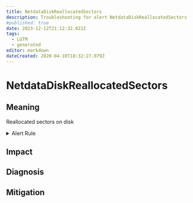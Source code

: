 ```yaml
---
title: NetdataDiskReallocatedSectors
description: Troubleshooting for alert NetdataDiskReallocatedSectors
#published: true
date: 2023-12-12T21:12:32.022Z
tags: 
  - LGTM
  - generated
editor: markdown
dateCreated: 2020-04-10T18:32:27.079Z
---
```


# NetdataDiskReallocatedSectors

## Meaning
[//]: # "Short paragraph that explains what the alert means"
Reallocated sectors on disk

<details>
  <summary>Alert Rule</summary>

{{% rule "netdata/netdata-internal.yml" "NetdataDiskReallocatedSectors" %}}

{{% comment %}}

```yaml
alert: NetdataDiskReallocatedSectors
expr: increase(netdata_smartd_log_reallocated_sectors_count_sectors_average[1m]) > 0
for: 0m
labels:
    severity: info
annotations:
    summary: Netdata disk reallocated sectors (instance {{ $labels.instance }})
    description: |-
        Reallocated sectors on disk
          VALUE = {{ $value }}
          LABELS = {{ $labels }}
    runbook: https://github.com/srerun/prometheus-alerts/blob/main/content/runbooks/netdata-internal/NetdataDiskReallocatedSectors.md

```

{{% /comment %}}

</details>


## Impact
[//]: # "What could / will happen if the alert is not addressed"



## Diagnosis
[//]: # "Steps to take to identify the cause of the problem"



## Mitigation
[//]: # "The steps necessary to resolve the alert"

